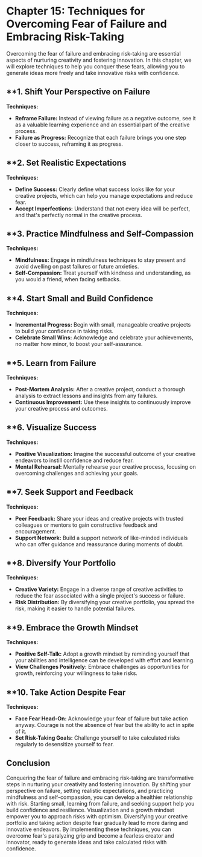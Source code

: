 Chapter 15: Techniques for Overcoming Fear of Failure and Embracing Risk-Taking
===============================================================================

Overcoming the fear of failure and embracing risk-taking are essential aspects of nurturing creativity and fostering innovation. In this chapter, we will explore techniques to help you conquer these fears, allowing you to generate ideas more freely and take innovative risks with confidence.

\*\*1. **Shift Your Perspective on Failure**
--------------------------------------------

**Techniques:**

* **Reframe Failure:** Instead of viewing failure as a negative outcome, see it as a valuable learning experience and an essential part of the creative process.
* **Failure as Progress:** Recognize that each failure brings you one step closer to success, reframing it as progress.

\*\*2. **Set Realistic Expectations**
-------------------------------------

**Techniques:**

* **Define Success:** Clearly define what success looks like for your creative projects, which can help you manage expectations and reduce fear.
* **Accept Imperfections:** Understand that not every idea will be perfect, and that's perfectly normal in the creative process.

\*\*3. **Practice Mindfulness and Self-Compassion**
---------------------------------------------------

**Techniques:**

* **Mindfulness:** Engage in mindfulness techniques to stay present and avoid dwelling on past failures or future anxieties.
* **Self-Compassion:** Treat yourself with kindness and understanding, as you would a friend, when facing setbacks.

\*\*4. **Start Small and Build Confidence**
-------------------------------------------

**Techniques:**

* **Incremental Progress:** Begin with small, manageable creative projects to build your confidence in taking risks.
* **Celebrate Small Wins:** Acknowledge and celebrate your achievements, no matter how minor, to boost your self-assurance.

\*\*5. **Learn from Failure**
-----------------------------

**Techniques:**

* **Post-Mortem Analysis:** After a creative project, conduct a thorough analysis to extract lessons and insights from any failures.
* **Continuous Improvement:** Use these insights to continuously improve your creative process and outcomes.

\*\*6. **Visualize Success**
----------------------------

**Techniques:**

* **Positive Visualization:** Imagine the successful outcome of your creative endeavors to instill confidence and reduce fear.
* **Mental Rehearsal:** Mentally rehearse your creative process, focusing on overcoming challenges and achieving your goals.

\*\*7. **Seek Support and Feedback**
------------------------------------

**Techniques:**

* **Peer Feedback:** Share your ideas and creative projects with trusted colleagues or mentors to gain constructive feedback and encouragement.
* **Support Network:** Build a support network of like-minded individuals who can offer guidance and reassurance during moments of doubt.

\*\*8. **Diversify Your Portfolio**
-----------------------------------

**Techniques:**

* **Creative Variety:** Engage in a diverse range of creative activities to reduce the fear associated with a single project's success or failure.
* **Risk Distribution:** By diversifying your creative portfolio, you spread the risk, making it easier to handle potential failures.

\*\*9. **Embrace the Growth Mindset**
-------------------------------------

**Techniques:**

* **Positive Self-Talk:** Adopt a growth mindset by reminding yourself that your abilities and intelligence can be developed with effort and learning.
* **View Challenges Positively:** Embrace challenges as opportunities for growth, reinforcing your willingness to take risks.

\*\*10. **Take Action Despite Fear**
------------------------------------

**Techniques:**

* **Face Fear Head-On:** Acknowledge your fear of failure but take action anyway. Courage is not the absence of fear but the ability to act in spite of it.
* **Set Risk-Taking Goals:** Challenge yourself to take calculated risks regularly to desensitize yourself to fear.

**Conclusion**
--------------

Conquering the fear of failure and embracing risk-taking are transformative steps in nurturing your creativity and fostering innovation. By shifting your perspective on failure, setting realistic expectations, and practicing mindfulness and self-compassion, you can develop a healthier relationship with risk. Starting small, learning from failure, and seeking support help you build confidence and resilience. Visualization and a growth mindset empower you to approach risks with optimism. Diversifying your creative portfolio and taking action despite fear gradually lead to more daring and innovative endeavors. By implementing these techniques, you can overcome fear's paralyzing grip and become a fearless creator and innovator, ready to generate ideas and take calculated risks with confidence.
